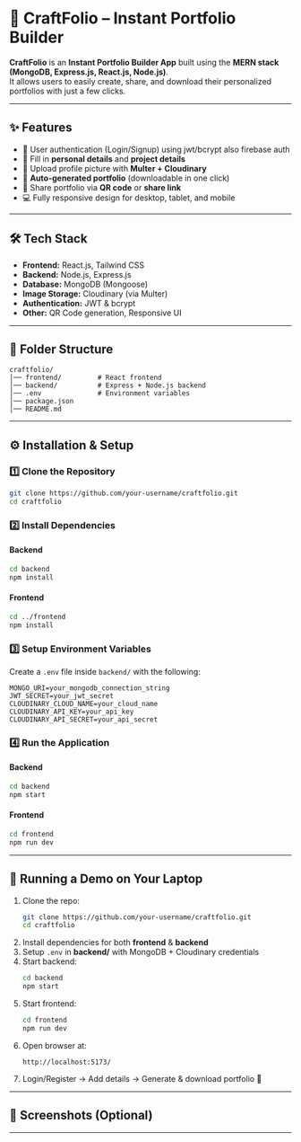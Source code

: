 # 🎨 CraftFolio – Instant Portfolio Builder  

**CraftFolio** is an **Instant Portfolio Builder App** built using the **MERN stack (MongoDB, Express.js, React.js, Node.js)**.  
It allows users to easily create, share, and download their personalized portfolios with just a few clicks.  

---

## ✨ Features  

- 🔐 User authentication (Login/Signup) using jwt/bcrypt also firebase auth
- 📝 Fill in **personal details** and **project details**  
- 📸 Upload profile picture with **Multer + Cloudinary**  
- 📄 **Auto-generated portfolio** (downloadable in one click)  
- 📲 Share portfolio via **QR code** or **share link**  
- 💻 Fully responsive design for desktop, tablet, and mobile  

---

## 🛠 Tech Stack  

- **Frontend:** React.js, Tailwind CSS  
- **Backend:** Node.js, Express.js  
- **Database:** MongoDB (Mongoose)  
- **Image Storage:** Cloudinary (via Multer)  
- **Authentication:** JWT & bcrypt  
- **Other:** QR Code generation, Responsive UI  

---

## 📂 Folder Structure  

```
craftfolio/
│── frontend/         # React frontend
│── backend/          # Express + Node.js backend
│── .env              # Environment variables
│── package.json
│── README.md
```

---

## ⚙️ Installation & Setup  

### 1️⃣ Clone the Repository  
```bash
git clone https://github.com/your-username/craftfolio.git
cd craftfolio
```

### 2️⃣ Install Dependencies  

#### Backend  
```bash
cd backend
npm install
```

#### Frontend  
```bash
cd ../frontend
npm install
```

### 3️⃣ Setup Environment Variables  

Create a `.env` file inside `backend/` with the following:  

```env
MONGO_URI=your_mongodb_connection_string
JWT_SECRET=your_jwt_secret
CLOUDINARY_CLOUD_NAME=your_cloud_name
CLOUDINARY_API_KEY=your_api_key
CLOUDINARY_API_SECRET=your_api_secret
```

### 4️⃣ Run the Application  

#### Backend  
```bash
cd backend
npm start
```

#### Frontend  
```bash
cd frontend
npm run dev
```

---

## 🎥 Running a Demo on Your Laptop  

1. Clone the repo:  
   ```bash
   git clone https://github.com/your-username/craftfolio.git
   cd craftfolio
   ```
2. Install dependencies for both **frontend** & **backend**  
3. Setup `.env` in **backend/** with MongoDB + Cloudinary credentials  
4. Start backend:  
   ```bash
   cd backend
   npm start
   ```
5. Start frontend:  
   ```bash
   cd frontend
   npm run dev
   ```
6. Open browser at:  
   ```
   http://localhost:5173/
   ```
7. Login/Register → Add details → Generate & download portfolio 🎉  


---

## 📸 Screenshots (Optional)   

---  
